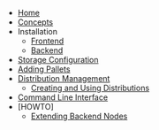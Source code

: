 * [Home](Home)
* [Concepts](Concepts)
* Installation
  * [Frontend](Frontend-Installation)
  * [Backend](Backend-Installation)
* [Storage Configuration](Storage-Configuration)
* [Adding Pallets](Adding-Pallets)
* [Distribution Management](Distribution-Management)
    * [Creating and Using Distributions](creating-and-using-distributions)
* [Command Line Interface](CLI-Documentation)
* [HOWTO]
	* [Extending Backend Nodes](Extend-Backend)
